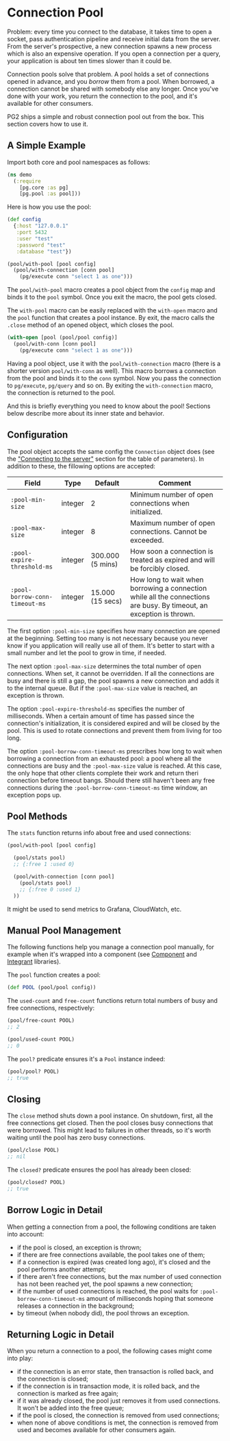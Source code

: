 # Connection Pool

Problem: every time you connect to the database, it takes time to open a socket,
pass authentication pipeline and receive initial data from the server. From the
server's prospective, a new connection spawns a new process which is also an
expensive operation. If you open a connection per a query, your application is
about ten times slower than it could be.

Connection pools solve that problem. A pool holds a set of connections opened in
advance, and you *borrow* them from a pool. When borrowed, a connection cannot
be shared with somebody else any longer. Once you've done with your work, you
return the connection to the pool, and it's available for other consumers.

PG2 ships a simple and robust connection pool out from the box. This section
covers how to use it.

## A Simple Example

Import both core and pool namespaces as follows:

~~~clojure
(ns demo
  (:require
    [pg.core :as pg]
    [pg.pool :as pool]))
~~~

Here is how you use the pool:

~~~clojure
(def config
  {:host "127.0.0.1"
   :port 5432
   :user "test"
   :password "test"
   :database "test"})

(pool/with-pool [pool config]
  (pool/with-connection [conn pool]
    (pg/execute conn "select 1 as one")))
~~~

The `pool/with-pool` macro creates a pool object from the `config` map and binds
it to the `pool` symbol. Once you exit the macro, the pool gets closed.

The `with-pool` macro can be easily replaced with the `with-open` macro and the
`pool` function that creates a pool instance. By exit, the macro calls the
`.close` method of an opened object, which closes the pool.

~~~clojure
(with-open [pool (pool/pool config)]
  (pool/with-conn [conn pool]
    (pg/execute conn "select 1 as one")))
~~~

Having a pool object, use it with the `pool/with-connection` macro (there is a
shorter version `pool/with-conn` as well). This macro borrows a connection from
the pool and binds it to the `conn` symbol. Now you pass the connection to
`pg/execute`, `pg/query` and so on. By exiting the `with-connection` macro, the
connection is returned to the pool.

And this is briefly everything you need to know about the pool! Sections below
describe more about its inner state and behavior.

## Configuration

The pool object accepts the same config the `Connection` object does (see the
["Connecting to the server"](/docs/connecting.md) section for the table of
parameters). In addition to these, the fillowing options are accepted:

| Field                          | Type    | Default          | Comment                                                                                                              |
|--------------------------------|---------|------------------|----------------------------------------------------------------------------------------------------------------------|
| `:pool-min-size`               | integer | 2                | Minimum number of open connections when initialized.                                                                 |
| `:pool-max-size`               | integer | 8                | Maximum number of open connections. Cannot be exceeded.                                                              |
| `:pool-expire-threshold-ms`    | integer | 300.000 (5 mins) | How soon a connection is treated as expired and will be forcibly closed.                                             |
| `:pool-borrow-conn-timeout-ms` | integer | 15.000 (15 secs) | How long to wait when borrowing a connection while all the connections are busy. By timeout, an exception is thrown. |

The first option `:pool-min-size` specifies how many connection are opened at
the beginning. Setting too many is not necessary because you never know if you
application will really use all of them. It's better to start with a small
number and let the pool to grow in time, if needed.

The next option `:pool-max-size` determines the total number of open
connections. When set, it cannot be overridden. If all the connections are busy
and there is still a gap, the pool spawns a new connection and adds it to the
internal queue. But if the `:pool-max-size` value is reached, an exception is
thrown.

The option `:pool-expire-threshold-ms` specifies the number of
milliseconds. When a certain amount of time has passed since the connection's
initialization, it is considered expired and will be closed by the pool. This is
used to rotate connections and prevent them from living for too long.

The option `:pool-borrow-conn-timeout-ms` prescribes how long to wait when
borrowing a connection from an exhausted pool: a pool where all the connections
are busy and the `:pool-max-size` value is reached. At this case, the only hope
that other clients complete their work and return theri connection before
timeout bangs. Should there still haven't been any free connections during the
`:pool-borrow-conn-timeout-ms` time window, an exception pops up.

## Pool Methods

The `stats` function returns info about free and used connections:

~~~clojure
(pool/with-pool [pool config]

  (pool/stats pool)
  ;; {:free 1 :used 0}

  (pool/with-connection [conn pool]
    (pool/stats pool)
    ;; {:free 0 :used 1}
  ))
~~~

It might be used to send metrics to Grafana, CloudWatch, etc.

## Manual Pool Management

[component]: https://github.com/stuartsierra/component
[integrant]: https://github.com/weavejester/integrant

The following functions help you manage a connection pool manually, for example
when it's wrapped into a component (see [Component][component] and
[Integrant][integrant] libraries).

The `pool` function creates a pool:

~~~clojure
(def POOL (pool/pool config))
~~~

The `used-count` and `free-count` functions return total numbers of busy and
free connections, respectively:

~~~clojure
(pool/free-count POOL)
;; 2

(pool/used-count POOL)
;; 0
~~~

The `pool?` predicate ensures it's a `Pool` instance indeed:

~~~clojure
(pool/pool? POOL)
;; true
~~~

## Closing

The `close` method shuts down a pool instance. On shutdown, first, all the free
connections get closed. Then the pool closes busy connections that were
borrowed. This might lead to failures in other threads, so it's worth waiting
until the pool has zero busy connections.

~~~clojure
(pool/close POOL)
;; nil
~~~

The `closed?` predicate ensures the pool has already been closed:

~~~clojure
(pool/closed? POOL)
;; true
~~~

## Borrow Logic in Detail

When getting a connection from a pool, the following conditions are taken into
account:

- if the pool is closed, an exception is thrown;
- if there are free connections available, the pool takes one of them;
- if a connection is expired (was created long ago), it's closed and the pool
  performs another attempt;
- if there aren't free connections, but the max number of used connection has not
  been reached yet, the pool spawns a new connection;
- if the number of used connections is reached, the pool waits for
  `:pool-borrow-conn-timeout-ms` amount of milliseconds hoping that someone
  releases a connection in the background;
- by timeout (when nobody did), the pool throws an exception.


## Returning Logic in Detail

When you return a connection to a pool, the following cases might come into
play:

- if the connection is an error state, then transaction is rolled back, and the
  connection is closed;
- if the connection is in transaction mode, it is rolled back, and the
  connection is marked as free again;
- if it was already closed, the pool just removes it from used connections. It
  won't be added into the free queue;
- if the pool is closed, the connection is removed from used connections;
- when none of above conditions is met, the connection is removed from used and
  becomes available for other consumers again.
